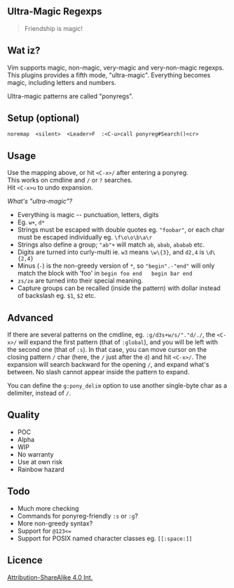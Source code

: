 Ultra-Magic Regexps
--------------------

> Friendship is magic!

Wat iz?
--------
Vim supports magic, non-magic, very-magic and very-non-magic regexps.
This plugins provides a fifth mode, "ultra-magic".
Everything becomes magic, including letters and numbers.

Ultra-magic patterns are called "ponyregs".

Setup (optional)
-----------------
`noremap  <silent>  <Leader>F  :<C-u>call ponyreg#Search()<cr>`

Usage
------
Use the mapping above, or hit `<C-x>/` after entering a ponyreg.  
This works on cmdline and `/` or `?` searches.  
Hit `<C-x>u` to undo expansion.

*What's "ultra-magic"?*
- Everything is magic -- punctuation, letters, digits
- Eg. `w+`, `d*`
- Strings must be escaped with double quotes eg. `"foobar"`, or each char must be escaped individually eg. `\f\o\o\b\a\r`
- Strings also define a group; `"ab"+` will match `ab`, `abab`, `ababab` etc.
- Digits are turned into curly-multi ie. `w3` means `\w\{3}`, and `d2,4` is `\d\{2,4}`
- Minus (`-`) is the non-greedy version of `*`, so `"begin".-"end"` will only match the block with 'foo' in `begin foo end   begin bar end`
- `zs/ze` are turned into their special meaning.
- Capture groups can be recalled (inside the pattern) with dollar instead of backslash eg. `$1`, `$2` etc.

Advanced
---------
If there are several patterns on the cmdline, eg. `:g/d3s+w/s/"."d/./`, the
`<C-x>/` will expand the first pattern (that of `:global`), and you will be
left with the second one (that of `:s`). In that case, you can move cursor on the
closing pattern `/` char (here, the `/` just after the `d`) and hit `<C-x>/`.
The expansion will search backward for the opening `/`, and expand what's between.
No slash cannot appear inside the pattern to expand.

You can define the `g:pony_delim` option to use another single-byte char as a delimiter, instead of `/`.

Quality
--------
- POC
- Alpha
- WIP
- No warranty
- Use at own risk
- Rainbow hazard

Todo
-----
- Much more checking
- Commands for ponyreg-friendly `:s` or `:g`?
- More non-greedy syntax?
- Support for `@123<=`
- Support for POSIX named character classes eg. `[[:space:]]`

Licence
--------
[Attribution-ShareAlike 4.0 Int.](https://creativecommons.org/licenses/by-sa/4.0/)

